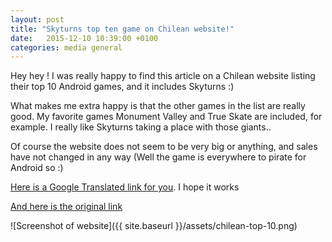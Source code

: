 ```yaml
---
layout: post
title: "Skyturns top ten game on Chilean website!"
date:   2015-12-10 10:39:00 +0100
categories: media general
---
```


Hey hey ! I was really happy to find this article on a Chilean website listing their top 10 Android games, and it includes Skyturns :)

What makes me extra happy is that the other games in the list are really good. My favorite games Monument Valley and True Skate are included, for example. I really like Skyturns taking a place with those giants..

Of course the website does not seem to be very big or anything, and sales have not changed in any way (Well the game is everywhere to pirate for Android so :)

[Here is a Google Translated link for you][google-translate]. I hope it works

[And here is the original link][original]

![Screenshot of website]({{ site.baseurl }}/assets/chilean-top-10.png)


[google-translate]: https://translate.google.se/translate?sl=auto&tl=en&js=y&prev=_t&hl=sv&ie=UTF-8&u=http%3A%2F%2Fwww.androidos.cl%2Flos-mejores-juegos-de-android%2F&edit-text=&act=url
[original]: http://www.androidos.cl/los-mejores-juegos-de-android/